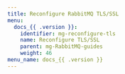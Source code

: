 ```yaml
---
title: Reconfigure RabbitMQ TLS/SSL
menu:
  docs_{{ .version }}:
    identifier: mg-reconfigure-tls
    name: Reconfigure TLS/SSL
    parent: mg-RabbitMQ-guides
    weight: 46
menu_name: docs_{{ .version }}
---
```

